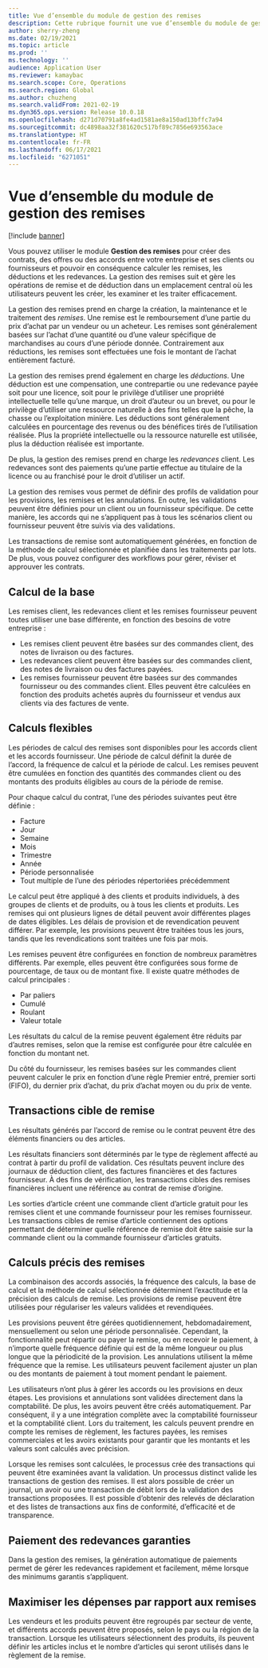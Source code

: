 ```yaml
---
title: Vue d’ensemble du module de gestion des remises
description: Cette rubrique fournit une vue d’ensemble du module de gestion des remises pour Microsoft Dynamics 365 Supply Chain Management.
author: sherry-zheng
ms.date: 02/19/2021
ms.topic: article
ms.prod: ''
ms.technology: ''
audience: Application User
ms.reviewer: kamaybac
ms.search.scope: Core, Operations
ms.search.region: Global
ms.author: chuzheng
ms.search.validFrom: 2021-02-19
ms.dyn365.ops.version: Release 10.0.18
ms.openlocfilehash: d271d70791a8fe4ad1581ae8a150ad13bffc7a94
ms.sourcegitcommit: dc4898aa32f381620c517bf89c7856e693563ace
ms.translationtype: HT
ms.contentlocale: fr-FR
ms.lasthandoff: 06/17/2021
ms.locfileid: "6271051"
---
```

# <a name="rebate-management-module-overview"></a>Vue d’ensemble du module de gestion des remises

[!include [banner](../includes/banner.md)]

Vous pouvez utiliser le module **Gestion des remises** pour créer des contrats, des offres ou des accords entre votre entreprise et ses clients ou fournisseurs et pouvoir en conséquence calculer les remises, les déductions et les redevances. La gestion des remises suit et gère les opérations de remise et de déduction dans un emplacement central où les utilisateurs peuvent les créer, les examiner et les traiter efficacement.

La gestion des remises prend en charge la création, la maintenance et le traitement des *remises*. Une remise est le remboursement d’une partie du prix d’achat par un vendeur ou un acheteur. Les remises sont généralement basées sur l’achat d’une quantité ou d’une valeur spécifique de marchandises au cours d’une période donnée. Contrairement aux réductions, les remises sont effectuées une fois le montant de l’achat entièrement facturé.

La gestion des remises prend également en charge les *déductions*. Une déduction est une compensation, une contrepartie ou une redevance payée soit pour une licence, soit pour le privilège d’utiliser une propriété intellectuelle telle qu’une marque, un droit d’auteur ou un brevet, ou pour le privilège d’utiliser une ressource naturelle à des fins telles que la pêche, la chasse ou l’exploitation minière. Les déductions sont généralement calculées en pourcentage des revenus ou des bénéfices tirés de l’utilisation réalisée. Plus la propriété intellectuelle ou la ressource naturelle est utilisée, plus la déduction réalisée est importante.

De plus, la gestion des remises prend en charge les *redevances* client. Les redevances sont des paiements qu’une partie effectue au titulaire de la licence ou au franchisé pour le droit d’utiliser un actif.

La gestion des remises vous permet de définir des profils de validation pour les provisions, les remises et les annulations. En outre, les validations peuvent être définies pour un client ou un fournisseur spécifique. De cette manière, les accords qui ne s’appliquent pas à tous les scénarios client ou fournisseur peuvent être suivis via des validations.

Les transactions de remise sont automatiquement générées, en fonction de la méthode de calcul sélectionnée et planifiée dans les traitements par lots. De plus, vous pouvez configurer des workflows pour gérer, réviser et approuver les contrats.

## <a name="basis-calculation"></a>Calcul de la base

Les remises client, les redevances client et les remises fournisseur peuvent toutes utiliser une base différente, en fonction des besoins de votre entreprise :

- Les remises client peuvent être basées sur des commandes client, des notes de livraison ou des factures.
- Les redevances client peuvent être basées sur des commandes client, des notes de livraison ou des factures payées.
- Les remises fournisseur peuvent être basées sur des commandes fournisseur ou des commandes client. Elles peuvent être calculées en fonction des produits achetés auprès du fournisseur et vendus aux clients via des factures de vente.

## <a name="flexible-calculations"></a>Calculs flexibles

Les périodes de calcul des remises sont disponibles pour les accords client et les accords fournisseur. Une période de calcul définit la durée de l’accord, la fréquence de calcul et la période de calcul. Les remises peuvent être cumulées en fonction des quantités des commandes client ou des montants des produits éligibles au cours de la période de remise.

Pour chaque calcul du contrat, l’une des périodes suivantes peut être définie :

- Facture
- Jour
- Semaine
- Mois
- Trimestre
- Année
- Période personnalisée
- Tout multiple de l’une des périodes répertoriées précédemment

Le calcul peut être appliqué à des clients et produits individuels, à des groupes de clients et de produits, ou à tous les clients et produits. Les remises qui ont plusieurs lignes de détail peuvent avoir différentes plages de dates éligibles. Les délais de provision et de revendication peuvent différer. Par exemple, les provisions peuvent être traitées tous les jours, tandis que les revendications sont traitées une fois par mois.

Les remises peuvent être configurées en fonction de nombreux paramètres différents. Par exemple, elles peuvent être configurées sous forme de pourcentage, de taux ou de montant fixe. Il existe quatre méthodes de calcul principales :

- Par paliers
- Cumulé
- Roulant
- Valeur totale

Les résultats du calcul de la remise peuvent également être réduits par d’autres remises, selon que la remise est configurée pour être calculée en fonction du montant net.

Du côté du fournisseur, les remises basées sur les commandes client peuvent calculer le prix en fonction d’une règle Premier entré, premier sorti (FIFO), du dernier prix d’achat, du prix d’achat moyen ou du prix de vente.

## <a name="rebate-target-transactions"></a>Transactions cible de remise

Les résultats générés par l’accord de remise ou le contrat peuvent être des éléments financiers ou des articles.

Les résultats financiers sont déterminés par le type de règlement affecté au contrat à partir du profil de validation. Ces résultats peuvent inclure des journaux de déduction client, des factures financières et des factures fournisseur. À des fins de vérification, les transactions cibles des remises financières incluent une référence au contrat de remise d’origine.

Les sorties d’article créent une commande client d’article gratuit pour les remises client et une commande fournisseur pour les remises fournisseur. Les transactions cibles de remise d’article contiennent des options permettant de déterminer quelle référence de remise doit être saisie sur la commande client ou la commande fournisseur d’articles gratuits.

## <a name="accurate-rebate-calculations"></a>Calculs précis des remises

La combinaison des accords associés, la fréquence des calculs, la base de calcul et la méthode de calcul sélectionnée déterminent l’exactitude et la précision des calculs de remise. Les provisions de remise peuvent être utilisées pour régulariser les valeurs validées et revendiquées.

Les provisions peuvent être gérées quotidiennement, hebdomadairement, mensuellement ou selon une période personnalisée. Cependant, la fonctionnalité peut répartir ou payer la remise, ou en recevoir le paiement, à n’importe quelle fréquence définie qui est de la même longueur ou plus longue que la périodicité de la provision. Les annulations utilisent la même fréquence que la remise. Les utilisateurs peuvent facilement ajuster un plan ou des montants de paiement à tout moment pendant le paiement.

Les utilisateurs n’ont plus à gérer les accords ou les provisions en deux étapes. Les provisions et annulations sont validées directement dans la comptabilité. De plus, les avoirs peuvent être créés automatiquement. Par conséquent, il y a une intégration complète avec la comptabilité fournisseur et la comptabilité client. Lors du traitement, les calculs peuvent prendre en compte les remises de règlement, les factures payées, les remises commerciales et les avoirs existants pour garantir que les montants et les valeurs sont calculés avec précision.

Lorsque les remises sont calculées, le processus crée des transactions qui peuvent être examinées avant la validation. Un processus distinct valide les transactions de gestion des remises. Il est alors possible de créer un journal, un avoir ou une transaction de débit lors de la validation des transactions proposées. Il est possible d’obtenir des relevés de déclaration et des listes de transactions aux fins de conformité, d’efficacité et de transparence.


## <a name="guaranteed-royalty-payments"></a>Paiement des redevances garanties

Dans la gestion des remises, la génération automatique de paiements permet de gérer les redevances rapidement et facilement, même lorsque des minimums garantis s’appliquent. 

## <a name="maximizing-spend-versus-rebates"></a>Maximiser les dépenses par rapport aux remises

Les vendeurs et les produits peuvent être regroupés par secteur de vente, et différents accords peuvent être proposés, selon le pays ou la région de la transaction. Lorsque les utilisateurs sélectionnent des produits, ils peuvent définir les articles inclus et le nombre d’articles qui seront utilisés dans le règlement de la remise.
